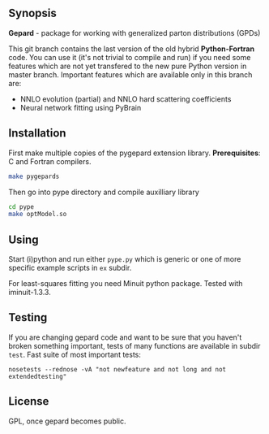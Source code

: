 ## Synopsis

**Gepard** - package for working with generalized parton distributions (GPDs)

This git branch contains the last version of the old hybrid **Python-Fortran** code. 
You can use it (it's not trivial to compile and run) if you need some features
which are not yet transfered to the new pure Python version in master branch.
Important features which are available only in this branch are:
   * NNLO evolution (partial) and NNLO hard scattering coefficients
   * Neural network fitting using PyBrain
   

## Installation

First make multiple copies of the pygepard extension library.
**Prerequisites**: C and Fortran compilers. 
```sh
make pygepards
```
Then go into pype directory and compile auxilliary library
```sh
cd pype
make optModel.so
```

## Using

Start (i)python and 
run either `pype.py` which is generic or one of more specific example scripts in `ex` subdir.

For least-squares fitting you need Minuit python package. Tested with iminuit-1.3.3. 

## Testing

If you are changing gepard code and want to be sure that you haven't broken something important, tests of many functions are available in subdir `test`. Fast suite of most important tests:
```
nosetests --rednose -vA "not newfeature and not long and not extendedtesting"
```


## License

GPL, once gepard becomes public.
